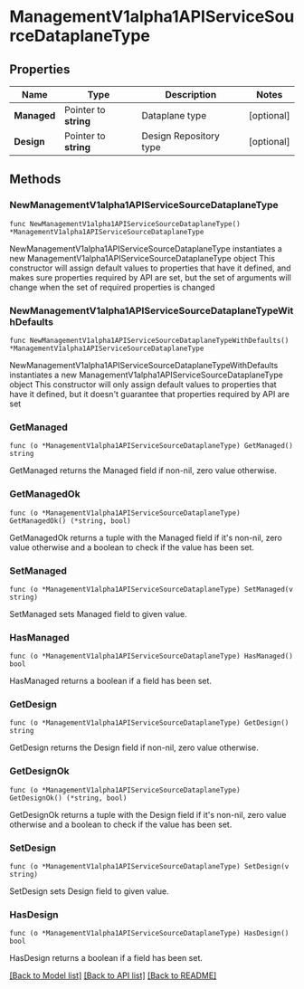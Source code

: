 # ManagementV1alpha1APIServiceSourceDataplaneType

## Properties

Name | Type | Description | Notes
------------ | ------------- | ------------- | -------------
**Managed** | Pointer to **string** | Dataplane type | [optional] 
**Design** | Pointer to **string** | Design Repository type | [optional] 

## Methods

### NewManagementV1alpha1APIServiceSourceDataplaneType

`func NewManagementV1alpha1APIServiceSourceDataplaneType() *ManagementV1alpha1APIServiceSourceDataplaneType`

NewManagementV1alpha1APIServiceSourceDataplaneType instantiates a new ManagementV1alpha1APIServiceSourceDataplaneType object
This constructor will assign default values to properties that have it defined,
and makes sure properties required by API are set, but the set of arguments
will change when the set of required properties is changed

### NewManagementV1alpha1APIServiceSourceDataplaneTypeWithDefaults

`func NewManagementV1alpha1APIServiceSourceDataplaneTypeWithDefaults() *ManagementV1alpha1APIServiceSourceDataplaneType`

NewManagementV1alpha1APIServiceSourceDataplaneTypeWithDefaults instantiates a new ManagementV1alpha1APIServiceSourceDataplaneType object
This constructor will only assign default values to properties that have it defined,
but it doesn't guarantee that properties required by API are set

### GetManaged

`func (o *ManagementV1alpha1APIServiceSourceDataplaneType) GetManaged() string`

GetManaged returns the Managed field if non-nil, zero value otherwise.

### GetManagedOk

`func (o *ManagementV1alpha1APIServiceSourceDataplaneType) GetManagedOk() (*string, bool)`

GetManagedOk returns a tuple with the Managed field if it's non-nil, zero value otherwise
and a boolean to check if the value has been set.

### SetManaged

`func (o *ManagementV1alpha1APIServiceSourceDataplaneType) SetManaged(v string)`

SetManaged sets Managed field to given value.

### HasManaged

`func (o *ManagementV1alpha1APIServiceSourceDataplaneType) HasManaged() bool`

HasManaged returns a boolean if a field has been set.

### GetDesign

`func (o *ManagementV1alpha1APIServiceSourceDataplaneType) GetDesign() string`

GetDesign returns the Design field if non-nil, zero value otherwise.

### GetDesignOk

`func (o *ManagementV1alpha1APIServiceSourceDataplaneType) GetDesignOk() (*string, bool)`

GetDesignOk returns a tuple with the Design field if it's non-nil, zero value otherwise
and a boolean to check if the value has been set.

### SetDesign

`func (o *ManagementV1alpha1APIServiceSourceDataplaneType) SetDesign(v string)`

SetDesign sets Design field to given value.

### HasDesign

`func (o *ManagementV1alpha1APIServiceSourceDataplaneType) HasDesign() bool`

HasDesign returns a boolean if a field has been set.


[[Back to Model list]](../README.md#documentation-for-models) [[Back to API list]](../README.md#documentation-for-api-endpoints) [[Back to README]](../README.md)


